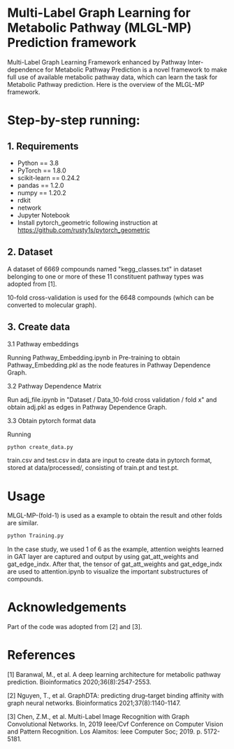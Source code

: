 # Multi-Label Graph Learning for Metabolic Pathway (MLGL-MP) Prediction framework
Multi-Label Graph Learning
Framework enhanced by Pathway Inter-dependence for Metabolic Pathway Prediction is a novel framework to make full use of available metabolic pathway data, which can learn the task for Metabolic Pathway prediction. Here is the overview of the MLGL-MP framework.


# Step-by-step running:

## 1. Requirements
+ Python == 3.8
+ PyTorch == 1.8.0
+ scikit-learn == 0.24.2
+ pandas == 1.2.0
+ numpy == 1.20.2
+ rdkit 
+ network
+ Jupyter Notebook
+ Install pytorch_geometric following instruction at https://github.com/rusty1s/pytorch_geometric

## 2. Dataset
A dataset of 6669 compounds named "kegg_classes.txt" in dataset belonging to one or more of these 11 constituent pathway types was adopted from [1].

10-fold cross-validation is used for the 6648 compounds (which can be converted to molecular graph).

## 3. Create data 
3.1 Pathway embeddings

Running Pathway_Embedding.ipynb in Pre-training to obtain Pathway_Embedding.pkl as the node features in Pathway Dependence Graph.

3.2 Pathway Dependence Matrix 

Run adj_file.ipynb in "Dataset / Data_10-fold cross validation / fold x" and obtain adj.pkl as edges in Pathway Dependence Graph.

3.3 Obtain pytorch format data

Running
```sh
python create_data.py
```
train.csv and test.csv in data are input to create data in pytorch format,
stored at data/processed/, consisting of train.pt and test.pt.
# Usage
MLGL-MP-(fold-1) is used as a example to obtain the result and other folds are similar.
```sh
python Training.py
```
In the case study, we used 1 of 6 as the example, attention weights learned in GAT layer are captured and output by using gat_att_weights and gat_edge_indx. After that, the tensor of gat_att_weights and gat_edge_indx are used to attention.ipynb to visualize the important substructures of compounds.

# Acknowledgements
Part of the code was adopted from [2] and [3].
# References
[1] Baranwal, M., et al. A deep learning architecture for metabolic pathway prediction. Bioinformatics 2020;36(8):2547-2553.

[2] Nguyen, T., et al. GraphDTA: predicting drug–target binding affinity with graph neural networks. Bioinformatics 2021;37(8):1140-1147.

[3] Chen, Z.M., et al. Multi-Label Image Recognition with Graph Convolutional Networks. In, 2019 Ieee/Cvf Conference on Computer Vision and Pattern Recognition. Los Alamitos: Ieee Computer Soc; 2019. p. 5172-5181.
